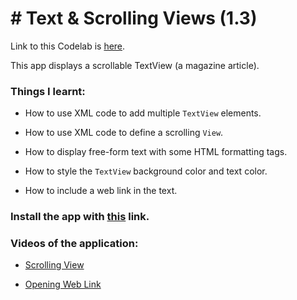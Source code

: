 # # Text & Scrolling Views (1.3)

Link to this Codelab is [here](https://developer.android.com/codelabs/android-training-text-and-scrolling-views?index=..%2F..%2Fandroid-training#0).

This app displays a scrollable TextView (a magazine article).

### Things I learnt:

- How to use XML code to add multiple `TextView` elements.

- How to use XML code to define a scrolling `View`.

- How to display free-form text with some HTML formatting tags.

- How to style the `TextView` background color and text color.

- How to include a web link in the text.

### Install the app with [this](https://github.com/shrutiisharma/Codelabs/releases/download/1.3/app-debug.apk) link.

### Videos of the application:

- [Scrolling View](https://user-images.githubusercontent.com/72591283/118230496-657c8a00-b4ab-11eb-9771-fc82032054e7.mp4)

- [Opening Web Link](https://user-images.githubusercontent.com/72591283/118230489-61506c80-b4ab-11eb-847c-aac863816bc4.mp4)
